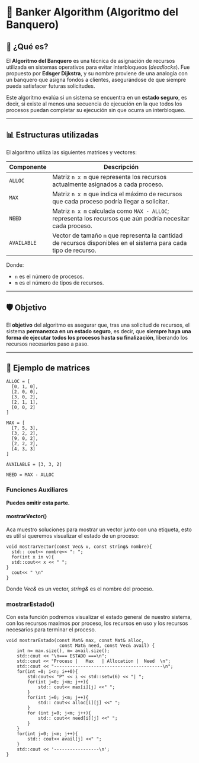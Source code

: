 # 🧠 Banker Algorithm (Algoritmo del Banquero)

## 📌 ¿Qué es?

El **Algoritmo del Banquero** es una técnica de asignación de recursos utilizada en sistemas operativos para evitar interbloqueos (*deadlocks*). Fue propuesto por **Edsger Dijkstra**, y su nombre proviene de una analogía con un banquero que asigna fondos a clientes, asegurándose de que siempre pueda satisfacer futuras solicitudes.

Este algoritmo evalúa si un sistema se encuentra en un **estado seguro**, es decir, si existe al menos una secuencia de ejecución en la que todos los procesos puedan completar su ejecución sin que ocurra un interbloqueo.

---

## 📊 Estructuras utilizadas

El algoritmo utiliza las siguientes matrices y vectores:

| Componente  | Descripción |
|-------------|-------------|
| `ALLOC`     | Matriz `n x m` que representa los recursos actualmente asignados a cada proceso. |
| `MAX`       | Matriz `n x m` que indica el máximo de recursos que cada proceso podría llegar a solicitar. |
| `NEED`      | Matriz `n x m` calculada como `MAX - ALLOC`; representa los recursos que aún podría necesitar cada proceso. |
| `AVAILABLE` | Vector de tamaño `m` que representa la cantidad de recursos disponibles en el sistema para cada tipo de recurso. |

Donde:
- `n` es el número de procesos.
- `m` es el número de tipos de recursos.

---

## 🛡️ Objetivo

El **objetivo** del algoritmo es asegurar que, tras una solicitud de recursos, el sistema **permanezca en un estado seguro**, es decir, que **siempre haya una forma de ejecutar todos los procesos hasta su finalización**, liberando los recursos necesarios paso a paso.

---

## 🧮 Ejemplo de matrices

```text
ALLOC = [
  [0, 1, 0],
  [2, 0, 0],
  [3, 0, 2],
  [2, 1, 1],
  [0, 0, 2]
]

MAX = [
  [7, 5, 3],
  [3, 2, 2],
  [9, 0, 2],
  [2, 2, 2],
  [4, 3, 3]
]

AVAILABLE = [3, 3, 2]

NEED = MAX - ALLOC

```
### Funciones Auxiliares
**Puedes omitir esta parte.**
#### mostrarVector()
Aca muestro soluciones para mostrar un vector junto con una etiqueta, esto es util si queremos visualizar el estado de un proceso:
```
void mostrarVector(const Vec& v, const string& nombre){
  std:: cout<< nombre<< ": ";
  for(int x in v){
  std::cout<< x << " ";
}
  cout<< " \n"
}
```
Donde *Vec&* es un vector, *string&* es el nombre del proceso.

### mostrarEstado()
Con esta función podremos visualizar el estado general de nuestro sistema, con los recursos maximos por proceso, los recursos en uso y los recursos necesarios para terminar el proceso.
```
void mostrarEstado(const Mat& max, const Mat& alloc,
                    const Mat& need, const Vec& avail) {
    int n= max.size(), m= avail.size();                    
    std::cout << "\n=== ESTADO ===\n";
    std::cout << "Proceso |   Max   | Allocation |  Need  \n";
    std::cout << "-----------------------------------------\n";
    for(int =0; i<n; i++0){
        std:cout<< "P" << i << std::setw(6) << "| ";
        for(int j=0; j<m; j++){
            std:: cout<< max[i][j] <<" ";
        }
        for(int j=0; j<m; j++){
            std:: cout<< alloc[i][j] <<" ";
        }
        for (int j=0; j<m; j++){
            std:: cout<< need[i][j] <<" ";
        }
    }
    for(int j=0; j<m; j++){
        std:: cout<< avail[j] <<" ";
    }
    std::cout << '-----------------\n';
}

```
